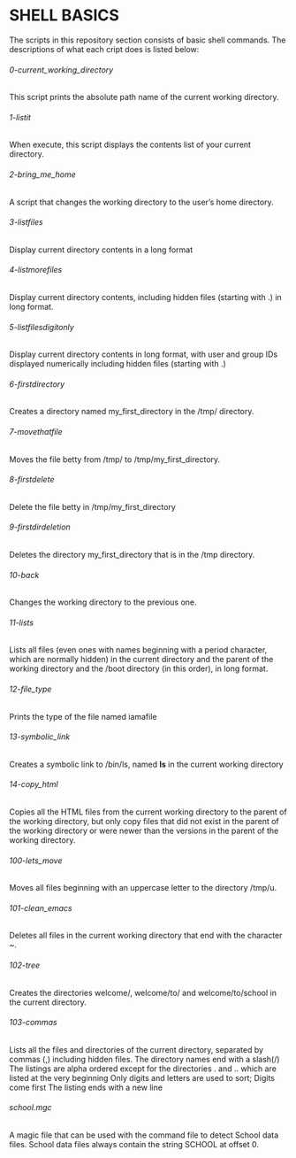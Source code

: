 # SHELL BASICS

The scripts in this repository section consists of basic shell commands.
The descriptions of what each cript does is listed below:

###### 0-current_working_directory
This script prints the absolute path name of the current working directory.
###### 1-listit
When execute, this script displays the contents list of your current directory.
###### 2-bring_me_home
A script that changes the working directory to the user’s home directory.
###### 3-listfiles
Display current directory contents in a long format
###### 4-listmorefiles
Display current directory contents, including hidden files (starting with .) in long format.
###### 5-listfilesdigitonly
Display current directory contents in long format, with user and group IDs displayed numerically including hidden files (starting with .)
###### 6-firstdirectory
Creates a directory named my_first_directory in the /tmp/ directory.
###### 7-movethatfile
Moves the file betty from /tmp/ to /tmp/my_first_directory.
###### 8-firstdelete
Delete the file betty in /tmp/my_first_directory
###### 9-firstdirdeletion
Deletes the directory my_first_directory that is in the /tmp directory.
###### 10-back
Changes the working directory to the previous one.
###### 11-lists
Lists all files (even ones with names beginning with a period character, which are normally hidden) in the current directory and the parent of the working directory and the /boot directory (in this order), in long format.
###### 12-file_type
Prints the type of the file named iamafile
###### 13-symbolic_link
Creates a symbolic link to /bin/ls, named __ls__ in the current working directory
###### 14-copy_html
Copies all the HTML files from the current working directory to the parent of the working directory, but only copy files that did not exist in the parent of the working directory or were newer than the versions in the parent of the working directory.
###### 100-lets_move
Moves all files beginning with an uppercase letter to the directory /tmp/u.
###### 101-clean_emacs
Deletes all files in the current working directory that end with the character ~.
###### 102-tree
Creates the directories welcome/, welcome/to/ and welcome/to/school in the current directory.
###### 103-commas
Lists all the files and directories of the current directory, separated by commas (,) including hidden files.
	The directory names end with a slash(/)
	The listings are alpha ordered except for the directories . and .. which are listed at the very beginning
	Only digits and letters are used to sort; Digits come first
	The listing ends with a new line
###### school.mgc
A magic file that can be used with the command file to detect School data files. School data files always contain the string SCHOOL at offset 0.
